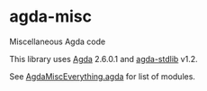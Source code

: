 # agda-misc
Miscellaneous Agda code

This library uses [Agda](https://github.com/agda/agda) 2.6.0.1 and [agda-stdlib](https://github.com/agda/agda-stdlib) v1.2.

See [AgdaMiscEverything.agda](https://github.com/rei1024/agda-misc/blob/master/AgdaMiscEverything.agda) for list of modules.
